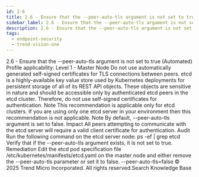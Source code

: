 ```yaml
---
id: 2-6
title: 2.6 - Ensure that the --peer-auto-tls argument is not set to true (Automated)
sidebar_label: 2.6 - Ensure that the --peer-auto-tls argument is not set to true (Automated)
description: 2.6 - Ensure that the --peer-auto-tls argument is not set to true (Automated)
tags:
  - endpoint-security
  - trend-vision-one
---
```


 2.6 - Ensure that the --peer-auto-tls argument is not set to true (Automated) Profile applicability: Level 1 - Master Node Do not use automatically generated self-signed certificates for TLS connections between peers. etcd is a highly-available key value store used by Kubernetes deployments for persistent storage of all of its REST API objects. These objects are sensitive in nature and should be accessible only by authenticated etcd peers in the etcd cluster. Therefore, do not use self-signed certificates for authentication. Note This recommendation is applicable only for etcd clusters. If you are using only one etcd server in your environment then this recommendation is not applicable. Note By default, --peer-auto-tls argument is set to false. Impact All peers attempting to communicate with the etcd server will require a valid client certificate for authentication. Audit Run the following command on the etcd server node: ps -ef | grep etcd Verify that if the --peer-auto-tls argument exists, it is not set to true. Remediation Edit the etcd pod specification file /etc/kubernetes/manifests/etcd.yaml on the master node and either remove the --peer-auto-tls parameter or set it to false. --peer-auto-tls=false © 2025 Trend Micro Incorporated. All rights reserved.Search Knowledge Base